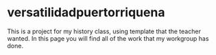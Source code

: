 # versatilidadpuertorriquena
This is a project for my history class, using template that the teacher wanted. In this page you will find all of the work that my workgroup has done.